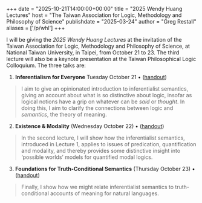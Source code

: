 +++
date = "2025-10-21T14:00:00+00:00"
title = "2025 Wendy Huang Lectures"
host = "The Taiwan Association for Logic, Methodology and Philosophy of Science"
publishdate = "2025-03-24"
author = "Greg Restall"
aliases = ['/p/whl']
+++

I will be giving the *2025 Wendy Huang Lectures*
at the invitation of the Taiwan Association for Logic,
Methodology and Philosophy of Science, at National Taiwan University, in
Taipei, from October 21 to 23. The third lecture will also be a keynote
presentation at the Taiwan Philosophical Logic Colloquium.
The three talks 
are:

1. <b>Inferentialism for Everyone</b> Tuesday October 21 &bull; ([handout](/handouts/whl-h-1.pdf))
> I aim to give an opinionated introduction to inferentialist
> semantics, giving an account about what is so distinctive about
> logic, insofar as logical notions have a grip on whatever can be
> _said_ or _thought_. In doing this, I aim to clarify the connections
> between logic and _semantics_, the theory of meaning.
2. <b>Existence &amp; Modality</b> (Wednesday October 22) &bull; ([handout](/handouts/whl-h-2.pdf))
> In the second lecture, I will show how the inferentialist
> semantics, introduced in Lecture 1, applies to issues of
> predication, quantification and modality, and thereby provides
> some distinctive insight into ‘possible worlds’ models for
> quantified modal logics.
3. <b>Foundations for Truth-Conditional Semantics</b> (Thursday October 23) &bull; ([handout](/handouts/whl-h-3.pdf))
> Finally, I show how we might relate inferentialist semantics to truth-conditional accounts of meaning for natural languages.


